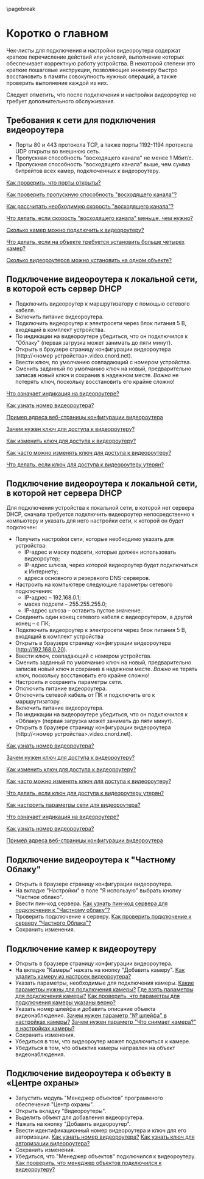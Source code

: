 \pagebreak

# Коротко о главном 

Чек-листы для подключения и настройки видеороутера содержат краткое перечисление действий или условий, выполнение которых обеспечивает корректную работу устройства. В некоторой степени это краткие пошаговые инструкции, позволяющие инженеру быстро восстановить в памяти совокупность нужных операций, а также проверить выполнение каждой из них.

Следует отметить, что после подключения и настройки видеороутер не требует дополнительного обслуживания.

## Требования к сети для подключения видеороутера

* Порты 80 и 443 протокола TCP, а также порты 1192-1194 протокола UDP открыты во внешнюю сеть.
* Пропускная способность "восходящего канала" не менее 1 Мбит/с.
* Пропускная способность "восходящего канала" выше, чем сумма битрейтов всех камер, подключенных к видеороутеру.

[Как проверить, что порты открыты?](#how-to-check-ports)

[Как проверить пропускную способность "восходящего канала"?](#how-to-check-bandwidth)

[Как рассчитать необходимую скорость "восходящего канала"?](#how-to-calc-bandwidth)

[Что делать, если скорость "восходящего канала" меньше, чем нужно?](#what-todo-if-bandwidth-smaller)

[Сколько камер можно подключить к видеороутеру?](#how-many-cams)

[Что делать, если на объекте требуется установить больше четырех камер?](#what-todo-if-more-cams)

[Сколько видеороутеров можно установить на одном объекте?](#how-many-router-for-one-cust)

## Подключение видеороутера к локальной сети, в которой есть сервер DHCP
* Подключить видеороутер к маршрутизатору с помощью сетевого кабеля.
* Включить питание видеороутера.
* Подключить видеороутер к электросети через блок питания 5 В, входящий в комплект устройства.
* По индикации на видеороутере убедиться, что он подключился к "Облаку" (первая загрузка может занимать до пяти минут).
* Открыть в браузере страницу конфигурации видеороутера (http://<номер устройства>.video.cnord.net).
* Ввести ключ, по умолчанию совпадающий с номером устройства.
* Сменить заданный по умолчанию ключ на новый, предварительно записав новый ключ и сохранив в надежном месте. *Важно* не потерять ключ, поскольку восстановить его крайне сложно!

[Что означает индикация на видеороутере?](#what-led-happening)

[Как узнать номер видеороутера?](#what-is-router-number)

[Пример адреса веб-страницы конфигурации видеороутера](#example-of-router-web-address)

[Зачем нужен ключ для доступа к видеороутеру?](#what-is-key-happening)

[Как изменить ключ для доступа к видеороутеру?](#how-to-change-key)

[Как часто можно изменять ключ для доступа к видеороутеру?](#how-often-change-key)

[Что делать, если ключ для доступа к видеороутеру утерян?](#what-todo-key-lost)

## Подключение видеороутера к локальной сети, в которой нет сервера DHCP

Для подключения устройства к локальной сети, в которой нет сервера DHCP, сначала требуется подключить видеороутер непосредственно к компьютеру и указать для него настройки сети, к которой он будет подключен:

* Получить настройки сети, которые необходимо указать для устройства:
	* IP-адрес и маску подсети, которые должен использовать видеороутер;
	* IP-адрес шлюза, через которой видеороутер будет подключаться к Интернету;
	* адреса основного и резервного DNS-серверов.
* Настроить на компьютере следующие параметры сетевого подключения:
	* IP-адрес – 192.168.0.1;
	* маска подсети – 255.255.255.0;
	* IP-адрес шлюза – оставить пустое значение.
* Соединить один конец сетевого кабеля с видеороутером, а другой конец – с ПК;
* Подключить видеороутер к электросети через блок питания 5 В, входящий в комплект устройства
* Открыть в браузере страницу конфигурации видеороутера (http://192.168.0.20).
* Ввести ключ, совпадающий с номером устройства.
* Сменить заданный по умолчанию ключ на новый, предварительно записав новый ключ и сохранив в надежном месте. *Важно* не терять ключ, поскольку восстановить его крайне сложно! 
* Настроить и сохранить параметры сети.
* Отключить питание видеороутера.
* Отключить сетевой кабель от ПК и подключить его к маршрутизатору.
* Включить питание видеороутера.
* По индикации на видеороутере убедиться, что он подключился к «Облаку» (первая загрузка может занимать до пяти минут).
* Открыть в браузере страницу конфигурации видеороутера (http://<номер устройства>.video.cnord.net).

[Как узнать номер видеороутера?](#what-is-router-number)

[Зачем нужен ключ для доступа к видеороутеру?](#what-is-key-happening)

[Как изменить ключ для доступа к видеороутеру?](#how-to-change-key)

[Как часто можно изменять ключ для доступа к видеороутеру?](#how-often-change-key)

[Что делать, если ключ для доступа к видеороутеру утерян?](#what-todo-key-lost)

[Как настроить параметры сети для видеороутера?](#how-setup-network)

[Что означает индикация на видеороутере?](#what-led-happening)

[Как узнать номер видеороутера?](#what-is-router-number)

[Пример адреса веб-страницы конфигурации видеороутера](#example-of-router-web-address)

## Подключение видеороутера к "Частному Облаку"

* Открыть в браузере страницу конфигурации видеороутера.
* На вкладке "Настройки" в поле "Я использую" выбрать кнопку "Частное облако". 
* Ввести пин-код сервера. [Как узнать пин-код сервера для подключения к "Частному облаку"?](#what-is-server-PIN)
* Проверить подключение к серверу. [Как проверить подключение к серверу "Частного Облака"?](#how-check-private-cloud-server)
* Сохранить изменения.

## Подключение камер к видеороутеру

* Открыть в браузере страницу конфигурации видеороутера.
* На вкладке "Камеры" нажать на кнопку "Добавить камеру". [Как удалить камеру из настроек видеороутера?](#how-to-remove-camera)
* Указать параметры, необходимые для подключения камеры. [Какие параметры нужны для подключения камеры?](#what-settings-needs-connection-camera) [Где взять параметры для подключения камеры?](#how-to-know-camera-settings) [Как проверить, что параметры для подключения камеры указаны верно?](#how-to-check-camera-settings-correct)
* Указать номер шлейфа и добавить описание объекта видеонаблюдения. [Зачем нужен параметр "№ шлейфа" в настройках камеры?](#what-for-zone-number-in-camera-settings) [Зачем нужен параметр "Что снимает камера?" в настройках камеры?](#what-for-video-description-in-camera-settings)
* Сохранить изменения.
* Убедиться в том, что видеороутер может подключиться к камере.
* Убедиться в том, что объектив камеры направлен на объект видеонаблюдения.

## Подключение видеороутера к объекту в «Центре охраны»

* Запустить модуль "Менеджер объектов" программного обеспечения "Центр охраны".
* Открыть вкладку "Видеороутеры".
* Выделить объект для добавления видеороутера.
* Нажать на кнопку "Добавить видеороутер".
* Ввести идентификационный номер видеороутера и ключ для его авторизации. [Как узнать номер видеороутера?](#what-is-router-number) [Как узнать ключ для авторизации видеороутера?](#what-is-router-key) 
* Сохранить изменения.
* Убедиться, что "Менеджер объектов" подключился к видеороутеру. [Как проверить, что менеджер объектов подключился к видеороутеру?](#verify-object-manager-connecting-router) 
